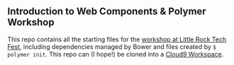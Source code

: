 ## Introduction to Web Components & Polymer Workshop

This repo contains all the starting files for the [workshop at Little Rock Tech Fest](https://gist.github.com/JohnRiv/4173976b4233de10905cb020a9d08141), including dependencies managed by Bower and files created by `$ polymer init`. This repo can (I hope!) be cloned into a [Cloud9 Workspace](https://c9.io).

